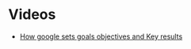 # Videos
- [How google sets goals objectives and Key results](https://www.gv.com/lib/how-google-sets-goals-objectives-and-key-results-okrs)
